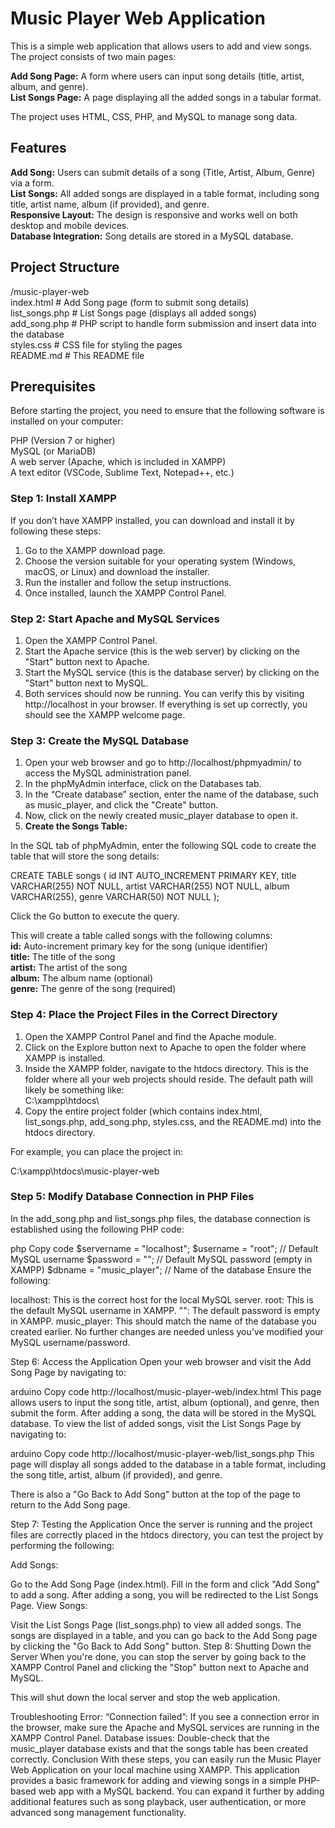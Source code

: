 # Music Player Web Application
This is a simple web application that allows users to add and view songs. The project consists of two main pages:

**Add Song Page:** A form where users can input song details (title, artist, album, and genre).  
**List Songs Page:** A page displaying all the added songs in a tabular format.

The project uses HTML, CSS, PHP, and MySQL to manage song data.

## Features
**Add Song:** Users can submit details of a song (Title, Artist, Album, Genre) via a form.  
**List Songs:** All added songs are displayed in a table format, including song title, artist name, album (if provided), and genre.  
**Responsive Layout:** The design is responsive and works well on both desktop and mobile devices.  
**Database Integration:** Song details are stored in a MySQL database.

## Project Structure

/music-player-web  
index.html           # Add Song page (form to submit song details)  
list_songs.php       # List Songs page (displays all added songs)  
add_song.php         # PHP script to handle form submission and insert data into the database  
styles.css           # CSS file for styling the pages  
README.md            # This README file

## Prerequisites  
Before starting the project, you need to ensure that the following software is installed on your computer:

PHP (Version 7 or higher)  
MySQL (or MariaDB)  
A web server (Apache, which is included in XAMPP)  
A text editor (VSCode, Sublime Text, Notepad++, etc.)

### Step 1: Install XAMPP
If you don’t have XAMPP installed, you can download and install it by following these steps:

1. Go to the XAMPP download page.  
2. Choose the version suitable for your operating system (Windows, macOS, or Linux) and download the installer.  
3. Run the installer and follow the setup instructions.  
4. Once installed, launch the XAMPP Control Panel.

### Step 2: Start Apache and MySQL Services  
1. Open the XAMPP Control Panel.  
2. Start the Apache service (this is the web server) by clicking on the "Start" button next to Apache.  
3. Start the MySQL service (this is the database server) by clicking on the "Start" button next to MySQL.  
4. Both services should now be running. You can verify this by visiting http://localhost in your browser. If everything is set up correctly, you should see the XAMPP welcome page.

### Step 3: Create the MySQL Database
1. Open your web browser and go to http://localhost/phpmyadmin/ to access the MySQL administration panel.
2. In the phpMyAdmin interface, click on the Databases tab.
3. In the “Create database” section, enter the name of the database, such as music_player, and click the "Create" button.
4. Now, click on the newly created music_player database to open it.
5. **Create the Songs Table:**

In the SQL tab of phpMyAdmin, enter the following SQL code to create the table that will store the song details:

CREATE TABLE songs (
    id INT AUTO_INCREMENT PRIMARY KEY,
    title VARCHAR(255) NOT NULL,
    artist VARCHAR(255) NOT NULL,
    album VARCHAR(255),
    genre VARCHAR(50) NOT NULL
);

Click the Go button to execute the query.  

This will create a table called songs with the following columns:  
**id:** Auto-increment primary key for the song (unique identifier)  
**title:** The title of the song  
**artist:** The artist of the song  
**album:** The album name (optional)  
**genre:** The genre of the song (required)  

### Step 4: Place the Project Files in the Correct Directory  
1. Open the XAMPP Control Panel and find the Apache module.
2. Click on the Explore button next to Apache to open the folder where XAMPP is installed.
3. Inside the XAMPP folder, navigate to the htdocs directory. This is the folder where all your web projects should reside. The default path will likely be something like:  
C:\xampp\htdocs\
4. Copy the entire project folder (which contains index.html, list_songs.php, add_song.php, styles.css, and the README.md) into the htdocs directory.

For example, you can place the project in:

C:\xampp\htdocs\music-player-web

### Step 5: Modify Database Connection in PHP Files

In the add_song.php and list_songs.php files, the database connection is established using the following PHP code:

php
Copy code
$servername = "localhost";
$username = "root"; // Default MySQL username
$password = ""; // Default MySQL password (empty in XAMPP)
$dbname = "music_player"; // Name of the database
Ensure the following:

localhost: This is the correct host for the local MySQL server.
root: This is the default MySQL username in XAMPP.
"": The default password is empty in XAMPP.
music_player: This should match the name of the database you created earlier.
No further changes are needed unless you’ve modified your MySQL username/password.

Step 6: Access the Application
Open your web browser and visit the Add Song Page by navigating to:

arduino
Copy code
http://localhost/music-player-web/index.html
This page allows users to input the song title, artist, album (optional), and genre, then submit the form.
After adding a song, the data will be stored in the MySQL database. To view the list of added songs, visit the List Songs Page by navigating to:

arduino
Copy code
http://localhost/music-player-web/list_songs.php
This page will display all songs added to the database in a table format, including the song title, artist, album (if provided), and genre.

There is also a "Go Back to Add Song" button at the top of the page to return to the Add Song page.

Step 7: Testing the Application
Once the server is running and the project files are correctly placed in the htdocs directory, you can test the project by performing the following:

Add Songs:

Go to the Add Song Page (index.html).
Fill in the form and click "Add Song" to add a song.
After adding a song, you will be redirected to the List Songs Page.
View Songs:

Visit the List Songs Page (list_songs.php) to view all added songs.
The songs are displayed in a table, and you can go back to the Add Song page by clicking the "Go Back to Add Song" button.
Step 8: Shutting Down the Server
When you're done, you can stop the server by going back to the XAMPP Control Panel and clicking the "Stop" button next to Apache and MySQL.

This will shut down the local server and stop the web application.

Troubleshooting
Error: “Connection failed”: If you see a connection error in the browser, make sure the Apache and MySQL services are running in the XAMPP Control Panel.
Database issues: Double-check that the music_player database exists and that the songs table has been created correctly.
Conclusion
With these steps, you can easily run the Music Player Web Application on your local machine using XAMPP. This application provides a basic framework for adding and viewing songs in a simple PHP-based web app with a MySQL backend. You can expand it further by adding additional features such as song playback, user authentication, or more advanced song management functionality.









